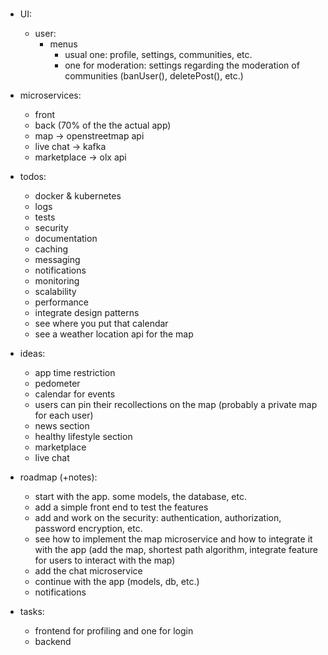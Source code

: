 # 
#
#

- UI:
	- user:
		- menus
			- usual one: profile, settings, communities, etc.
			- one for moderation: settings regarding the moderation of communities (banUser(), deletePost(), etc.)



- microservices: 
	- front
	- back (70% of the the actual app)
	- map -> openstreetmap api
	- live chat -> kafka
	- marketplace -> olx api



- todos:
	- docker & kubernetes
	- logs
	- tests
	- security
	- documentation
	- caching
	- messaging
	- notifications
	- monitoring
	- scalability
	- performance
	- integrate design patterns
	- see where you put that calendar
	- see a weather location api for the map



- ideas:
	- app time restriction
	- pedometer
	- calendar for events
	- users can pin their recollections on the map (probably a private map for each user)
	- news section
	- healthy lifestyle section
	- marketplace
	- live chat


- roadmap (+notes):
	- start with the app. some models, the database, etc.
	- add a simple front end to test the features
	- add and work on the security: authentication, authorization, password encryption, etc.
	- see how to implement the map microservice and how to integrate it with the app (add the map, shortest path algorithm, integrate feature for users to interact with the map)
	- add the chat microservice
	- continue with the app (models, db, etc.)
	- notifications



- tasks:
	- frontend for profiling and one for login
	- backend 